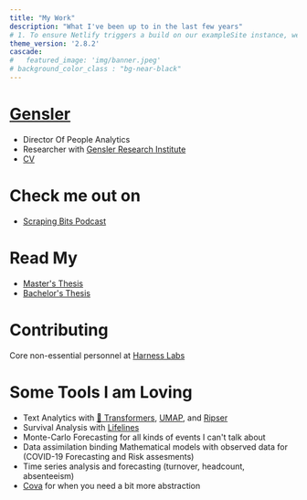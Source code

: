 ```yaml
---
title: "My Work"
description: "What I've been up to in the last few years"
# 1. To ensure Netlify triggers a build on our exampleSite instance, we need to change a file in the exampleSite directory.
theme_version: '2.8.2'
cascade:
#   featured_image: 'img/banner.jpeg'
# background_color_class : "bg-near-black"
---
```


# [Gensler](https://www.gensler.com/) 
- Director Of People Analytics
- Researcher with [Gensler Research Institute](https://www.gensler.com/gensler-research-institute)
- [CV](https://github.com/zornsLemons/zornsLemons.github.io/blob/main/assets/files/zach_adams_cv.pdf)

# Check me out on
- [Scraping Bits Podcast](https://open.spotify.com/episode/4PUurDDg2eMdeNtDD0EXGX?si=bda1846fd4cf4082)

# Read My 
- [Master's Thesis](https://github.com/zornsLemons/zornsLemons.github.io/blob/main/assets/files/zach_adams_masters_thesis.pdf)
- [Bachelor's Thesis](https://github.com/zornsLemons/zornsLemons.github.io/blob/main/assets/files/improving_time_bounds_for_the_contact_process_on_finite_graphs_using__k__dominating_sets.pdf)

# Contributing
Core non-essential personnel at [Harness Labs](https://github.com/harnesslabs)

# Some Tools I am Loving
- Text Analytics with [🤗 Transformers](https://github.com/huggingface/transformers), [UMAP](https://umap-learn.readthedocs.io/en/latest/), and [Ripser](https://ripser.scikit-tda.org/en/latest/)
- Survival Analysis with [Lifelines](https://lifelines.readthedocs.io/en/latest/)
- Monte-Carlo Forecasting for all kinds of events I can't talk about
- Data assimilation binding Mathematical models with observed data for (COVID-19 Forecasting and Risk assesments)
- Time series analysis and forecasting (turnover, headcount, absenteeism)
- [Cova](https://github.com/harnesslabs/cova) for when you need a bit more abstraction

